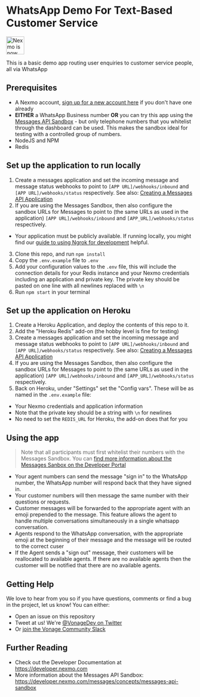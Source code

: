 # WhatsApp Demo For Text-Based Customer Service

<img src="https://developer.nexmo.com/assets/images/Vonage_Nexmo.svg" height="48px" alt="Nexmo is now known as Vonage" />

This is a basic demo app routing user enquiries to customer service people, all via WhatsApp

## Prerequisites

* A Nexmo account, [sign up for a new account here](https://dashboard.nexmo.com/sign-up?utm_source=DEV_REL&utm_medium=github&utm_campaign=text-based-whatsapp-callcenter) if you don't have one already
* **EITHER** a WhatsApp Business number **OR** you can try this app using the [Messages API Sandbox](https://developer.nexmo.com/messages/concepts/messages-api-sandbox) - but only telephone numbers that you whitelist through the dashboard can be used. This makes the sandbox ideal for testing with a controlled group of numbers.
* NodeJS and NPM
* Redis

## Set up the application to run locally

1. Create a messages application and set the incoming message and message status webhooks to point to `[APP URL]/webhooks/inbound` and `[APP URL]/webhooks/status` respectively. See also: [Creating a Messages API Application](https://developer.nexmo.com/messages/code-snippets/create-an-application)
2. If you are using the Messages Sandbox, then also configure the sandbox URLs for Messages to point to (the same URLs as used in the application) `[APP URL]/webhooks/inbound` and `[APP_URL]/webhooks/status` respectively.
  - Your application must be publicly available. If running locally, you might find our [guide to using Ngrok for development](https://developer.nexmo.com/tools/ngrok) helpful.
3. Clone this repo, and run `npm install`
4. Copy the `.env.example` file to `.env`
5. Add your configuration values to the `.env` file, this will include the connection details for your Redis instance and your Nexmo credentials including an application and private key. The private key should be pasted on one line with all newlines replaced with `\n`
6. Run `npm start` in your terminal

## Set up the application on Heroku

1. Create a Heroku Application, and deploy the contents of this repo to it.
2. Add the "Heroku Redis" add-on (the hobby level is fine for testing)
3. Create a messages application and set the incoming message and message status webhooks to point to `[APP URL]/webhooks/inbound` and `[APP URL]/webhooks/status` respectively. See also: [Creating a Messages API Application](https://developer.nexmo.com/messages/code-snippets/create-an-application)
4. If you are using the Messages Sandbox, then also configure the sandbox URLs for Messages to point to (the same URLs as used in the application) `[APP URL]/webhooks/inbound` and `[APP_URL]/webhooks/status` respectively.
5. Back on Heroku, under "Settings" set the "Config vars". These will be as named in the `.env.example` file:
 * Your Nexmo credentials and application information
 * Note that the private key should be a string with `\n` for newlines
 * No need to set the `REDIS_URL` for Heroku, the add-on does that for you

## Using the app

> Note that all participants must first whitelist their numbers with the Messages Sandbox. You can [find more information about the Messages Sanbox on the Developer Portal](https://developer.nexmo.com/messages/concepts/messages-api-sandbox)

* Your agent numbers can send the message "sign in" to the WhatsApp number, the WhatsApp number will respond back that they have signed in.
* Your customer numbers will then message the same number with their questions or requests.
* Customer messages will be forwarded to the appropriate agent with an emoji prepended to the message. This feature allows the agent to handle multiple conversations simultaneously in a single whatsapp conversation.
* Agents respond to the WhatsApp conversation, with the appropriate emoji at the beginning of their message and the message will be routed to the correct cuser
* If the Agent sends a "sign out" message, their customers will be reallocated to available agents. If there are no available agents then the customer will be notified that there are no available agents.

## Getting Help

We love to hear from you so if you have questions, comments or find a bug in the project, let us know! You can either:

* Open an issue on this repository
* Tweet at us! We're [@VonageDev on Twitter](https://twitter.com/VonageDev)
* Or [join the Vonage Community Slack](https://developer.nexmo.com/community/slack)

## Further Reading

* Check out the Developer Documentation at <https://developer.nexmo.com>
* More information about the Messages API Sandbox: <https://developer.nexmo.com/messages/concepts/messages-api-sandbox>

